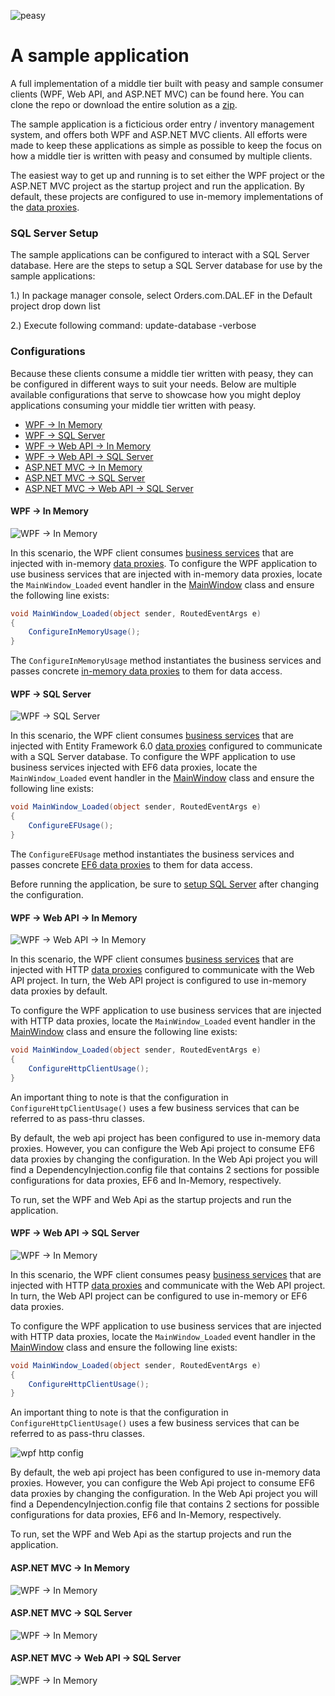 ![peasy](https://www.dropbox.com/s/2yajr2x9yevvzbm/peasy3.png?dl=0&raw=1)

# A sample application

A full implementation of a middle tier built with peasy and sample consumer clients (WPF, Web API, and ASP.NET MVC) can be found here.  You can clone the repo or download the entire solution as a [zip](https://github.com/peasy/samples/archive/master.zip).

The sample application is a ficticious order entry / inventory management system, and offers both WPF and ASP.NET MVC clients.  All efforts were made to keep these applications as simple as possible to keep the focus on how a middle tier is written with peasy and consumed by multiple clients.

The easiest way to get up and running is to set either the WPF project or the ASP.NET MVC project as the startup project and run the application.  By default, these projects are configured to use in-memory implementations of the [data proxies](https://github.com/peasy/Peasy.NET/wiki/Data-Proxy).  

### SQL Server Setup

The sample applications can be configured to interact with a SQL Server database.  Here are the steps to setup a SQL Server database for use by the sample applications:

1.) In package manager console, select Orders.com.DAL.EF in the Default project drop down list

2.) Execute following command: update-database -verbose

### Configurations

Because these clients consume a middle tier written with peasy, they can be configured in different ways to suit your needs.  Below are multiple available configurations that serve to showcase how you might deploy applications consuming your middle tier written with peasy.

* [WPF &#8594; In Memory](https://github.com/peasy/Samples#wpf--in-memory)
* [WPF &#8594; SQL Server](https://github.com/peasy/Samples#wpf--sql-server)
* [WPF &#8594; Web API -> In Memory](https://github.com/peasy/Samples#wpf--web-api--in-memory)
* [WPF &#8594; Web API -> SQL Server](https://github.com/peasy/Samples#wpf--web-api--sql-server)
* [ASP.NET MVC &#8594; In Memory](https://github.com/peasy/Samples#aspnet-mvc--in-memory)
* [ASP.NET MVC &#8594; SQL Server](https://github.com/peasy/Samples#aspnet-mvc--sql-server)
* [ASP.NET MVC &#8594; Web API -> SQL Server](https://github.com/peasy/Samples#aspnet-mvc--web-api--sql-server)

#### WPF &#8594; In Memory

![WPF &#8594; In Memory](https://www.dropbox.com/s/yex9qv528um3re6/WPF.png?dl=0&raw=1)

In this scenario, the WPF client consumes [business services](https://github.com/peasy/Peasy.NET/wiki/ServiceBase) that are injected with in-memory [data proxies](https://github.com/peasy/Peasy.NET/wiki/Data-Proxy).  To configure the WPF application to use business services that are injected with in-memory data proxies, locate the ```MainWindow_Loaded``` event handler in the [MainWindow](https://github.com/peasy/Samples/blob/master/Orders.com.WPF/MainWindow.xaml.cs) class and ensure the following line exists:

```c#
void MainWindow_Loaded(object sender, RoutedEventArgs e)
{
    ConfigureInMemoryUsage();
}
```

The ```ConfigureInMemoryUsage``` method instantiates the business services and passes concrete [in-memory data proxies](https://github.com/peasy/Peasy.DataProxy.InMemory) to them for data access.

#### WPF &#8594; SQL Server
![WPF &#8594; SQL Server](https://www.dropbox.com/s/s5xvkdgkasynzd6/WPF-SQL.png?dl=0&raw=1)

In this scenario, the WPF client consumes [business services](https://github.com/peasy/Peasy.NET/wiki/ServiceBase) that are injected with Entity Framework 6.0 [data proxies](https://github.com/peasy/Peasy.NET/wiki/Data-Proxy) configured to communicate with a SQL Server database.  To configure the WPF application to use business services injected with EF6 data proxies, locate the ```MainWindow_Loaded``` event handler in the [MainWindow](https://github.com/peasy/Samples/blob/master/Orders.com.WPF/MainWindow.xaml.cs) class and ensure the following line exists:

```c#
void MainWindow_Loaded(object sender, RoutedEventArgs e)
{
    ConfigureEFUsage();
}
```

The ```ConfigureEFUsage``` method instantiates the business services and passes concrete [EF6 data proxies](https://github.com/peasy/Peasy.DataProxy.EF6) to them for data access.

Before running the application, be sure to [setup SQL Server](https://github.com/peasy/Samples#sql-server-setup) after changing the configuration. 

#### WPF &#8594; Web API &#8594; In Memory
![WPF &#8594; Web API &#8594; In Memory](https://www.dropbox.com/s/qzouuwj1lrec44v/WPF-WebAPI.png?dl=0&raw=1)

In this scenario, the WPF client consumes [business services](https://github.com/peasy/Peasy.NET/wiki/ServiceBase) that are injected with HTTP [data proxies](https://github.com/peasy/Peasy.NET/wiki/Data-Proxy) configured to communicate with the Web API project.  In turn, the Web API project is configured to use in-memory data proxies by default.

To configure the WPF application to use business services that are injected with HTTP data proxies, locate the ```MainWindow_Loaded``` event handler in the [MainWindow](https://github.com/peasy/Samples/blob/master/Orders.com.WPF/MainWindow.xaml.cs) class and ensure the following line exists:

```c#
void MainWindow_Loaded(object sender, RoutedEventArgs e)
{
    ConfigureHttpClientUsage();
}
```

An important thing to note is that the configuration in ```ConfigureHttpClientUsage()``` uses a few business services that can be referred to as pass-thru classes.

By default, the web api project has been configured to use in-memory data proxies.  However, you can configure the Web Api project to consume EF6 data proxies by changing the configuration.  In the Web Api project you will find a DependencyInjection.config file that contains 2 sections for possible configurations for data proxies, EF6 and In-Memory, respectively.

To run, set the WPF and Web Api as the startup projects and run the application.

#### WPF &#8594; Web API &#8594; SQL Server
![WPF &#8594; In Memory](https://www.dropbox.com/s/3jnzgut90xfoy23/WPF-API-SQL.png?dl=0&raw=1)

In this scenario, the WPF client consumes peasy [business services](https://github.com/peasy/Peasy.NET/wiki/ServiceBase) that are injected with HTTP [data proxies](https://github.com/peasy/Peasy.NET/wiki/Data-Proxy) and communicate with the Web API project.  In turn, the Web API project can be configured to use in-memory or EF6 data proxies.

To configure the WPF application to use business services that are injected with HTTP data proxies, locate the ```MainWindow_Loaded``` event handler in the [MainWindow](https://github.com/peasy/Samples/blob/master/Orders.com.WPF/MainWindow.xaml.cs) class and ensure the following line exists:

```c#
void MainWindow_Loaded(object sender, RoutedEventArgs e)
{
    ConfigureHttpClientUsage();
}
```

An important thing to note is that the configuration in ```ConfigureHttpClientUsage()``` uses a few business services that can be referred to as pass-thru classes.

![wpf http config](https://www.dropbox.com/s/mfxllpsyieuutri/wpf_http_config.png?dl=0&raw=1)

By default, the web api project has been configured to use in-memory data proxies.  However, you can configure the Web Api project to consume EF6 data proxies by changing the configuration.  In the Web Api project you will find a DependencyInjection.config file that contains 2 sections for possible configurations for data proxies, EF6 and In-Memory, respectively.

To run, set the WPF and Web Api as the startup projects and run the application.


#### ASP.NET MVC &#8594; In Memory
![WPF &#8594; In Memory](https://www.dropbox.com/s/woda85tpyk7l3ht/MVC.png?dl=0&raw=1)

#### ASP.NET MVC &#8594; SQL Server
![WPF &#8594; In Memory](https://www.dropbox.com/s/9gsj1omqezv2f0b/MVC-SQL.png?dl=0&raw=1)

#### ASP.NET MVC &#8594; Web API &#8594; SQL Server
![WPF &#8594; In Memory](https://www.dropbox.com/s/12s0xb94aj8fuyu/MVC-API-SQL.png?dl=0&raw=1)
